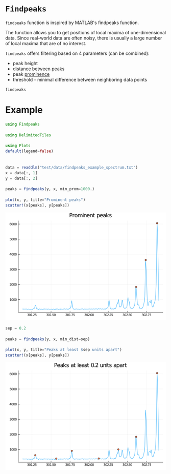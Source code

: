 # `Findpeaks`

`findpeaks` function is inspired by MATLAB's findpeaks function.

The function allows you to get positions of local maxima of one-dimensional data.
Since real-world data are often noisy, there is usually a large number of local maxima that are of no interest.

`findpeaks` offers filtering based on 4 parameters (can be combined):
* peak height
* distance between peaks
* peak [prominence](https://en.wikipedia.org/wiki/Topographic_prominence)
* threshold - minimal difference between neighboring data points

```@docs
findpeaks
```

# Example

```julia
using Findpeaks

using DelimitedFiles

using Plots
default(legend=false)


data = readdlm("test/data/findpeaks_example_spectrum.txt")
x = data[:, 1]
y = data[:, 2]

peaks = findpeaks(y, x, min_prom=1000.)

plot(x, y, title="Prominent peaks")
scatter!(x[peaks], y[peaks])
```

![](assets/prom_peaks.png)

```julia
sep = 0.2

peaks = findpeaks(y, x, min_dist=sep)

plot(x, y, title="Peaks at least $sep units apart")
scatter!(x[peaks], y[peaks])
```

![](assets/dist_peaks.png)

